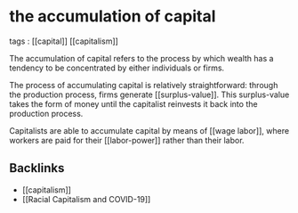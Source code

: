 # the accumulation of capital

tags
: [[capital]] [[capitalism]]

The accumulation of capital refers to the process by which wealth has a tendency to be concentrated by either individuals or firms.

The process of accumulating capital is relatively straightforward: through the production process, firms generate [[surplus-value]]. This surplus-value takes the form of money until the capitalist reinvests it back into the production process.

Capitalists are able to accumulate capital by means of [[wage labor]], where workers are paid for their [[labor-power]] rather than their labor.


<a id="orgcf2c4f4"></a>

## Backlinks

-   [[capitalism]]
-   [[Racial Capitalism and COVID-19]]

